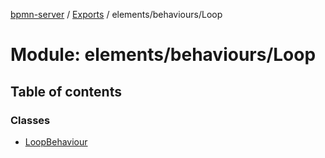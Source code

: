 [bpmn-server](../README.md) / [Exports](../modules.md) / elements/behaviours/Loop

# Module: elements/behaviours/Loop

## Table of contents

### Classes

- [LoopBehaviour](../classes/elements_behaviours_Loop.LoopBehaviour.md)
